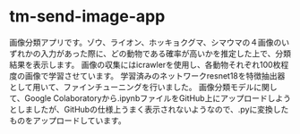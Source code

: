 # tm-send-image-app
画像分類アプリです。ゾウ、ライオン、ホッキョクグマ、シマウマの４画像のいずれかの入力があった際に、どの動物である確率が高いかを推定した上で、分類結果を表示します。
画像の収集にはicrawlerを使用し、各動物それぞれ100枚程度の画像で学習させています。
学習済みのネットワークresnet18を特徴抽出器として用いて、ファインチューニングを行いました。
画像分類モデルに関して、Google Colaboratoryから.ipynbファイルをGitHub上にアップロードしようとしましたが、GitHubの仕様上うまく表示されないようなので、.pyに変換したものをアップロードしています。
